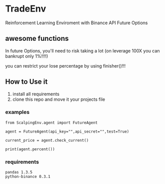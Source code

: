 # TradeEnv
 Reinforcement Learning Enviroment with Binance API Future Options
 
 ## awesome functions
 In future Options, you'll need to risk taking a lot (on leverage 100X you can bankrupt only 1%!!!!)
 
 you can restrict your lose percentage by using finisher()!!! 
 
 
## How to Use it
 1. install all requirements
 2. clone this repo and move it your projects file

### examples
```
from ScalpingEnv.agent import FutureAgent

agent = FutureAgent(api_key="",api_secret="",test=True)

current_price = agent.check_current()

print(agent.percent())
```

### requirements
```
pandas 1.3.5
python-binance 0.3.1
```
